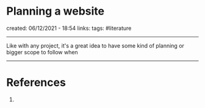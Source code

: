 # Planning a website
created: 06/12/2021 - 18:54
links:
tags: #literature

---

Like with any project, it's a great idea to have some kind of planning or bigger scope to follow when 

---

# References
1. 